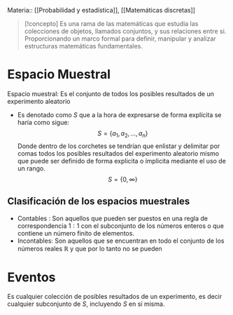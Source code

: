 Materia:: [[Probabilidad y estadística]], [[Matemáticas discretas]]

> [!concepto]
> Es una rama de las matemáticas que estudia las colecciones de objetos, llamados conjuntos, y sus relaciones entre si. Proporcionando un marco formal para definir, manipular y analizar estructuras matemáticas fundamentales. 

# Espacio Muestral  
Espacio muestral: Es el conjunto de todos los posibles resultados de un experimento aleatorio
- Es denotado como $S$ que a la hora de expresarse de forma explícita se haría como sigue: 
$$S = \{a_1, a_2, \dots , a_n \}$$
Donde dentro de los corchetes se tendrían que enlistar y delimitar por comas todos los posibles resultados del experimento aleatorio mismo que puede ser definido de forma explicita o ímplicita mediante el uso de un rango.
$$S =  \{0, \infty\}$$
## Clasificación de los espacios muestrales
- Contables : Son aquellos que pueden ser puestos en una regla de correspondencia $1:1$ con el subconjunto de los números enteros o que contiene un número finito de elementos. 
- Incontables: Son aquellos que se encuentran en todo el conjunto de los números reales $\mathbb{R}$ y que por lo tanto no se pueden 
# Eventos 
Es cualquier colección de posibles resultados de un experimento, es decir cualquier subconjunto de $S$, incluyendo $S$ en sí misma. 

